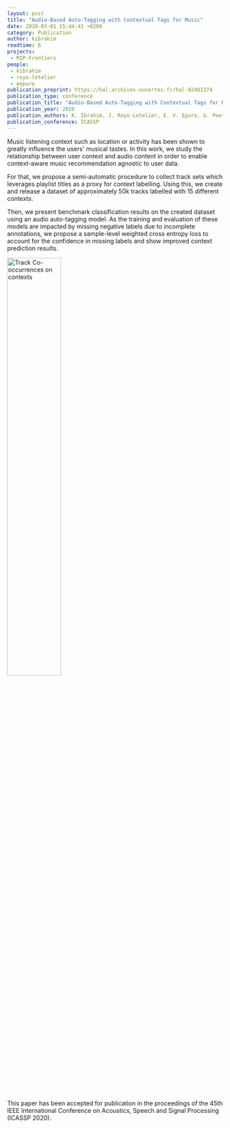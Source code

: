 ```yaml
---
layout: post
title: "Audio-Based Auto-Tagging with Contextual Tags for Music"
date: 2020-03-01 15:44:41 +0200
category: Publication
author: kibrahim
readtime: 6
projects:
 - MIP-Frontiers
people:
 - kibrahim
 - royo-letelier
 - eepure
publication_preprint: https://hal.archives-ouvertes.fr/hal-02481374
publication_type: conference
publication_title: "Audio-Based Auto-Tagging with Contextual Tags for Music"
publication_year: 2020
publication_authors: K. Ibrahim, J. Royo-Letelier, E. V. Epure, G. Peeters, G. Richard
publication_conference: ICASSP
---
```


Music listening context such as location or activity has been shown to greatly influence the users' musical tastes.
In this work, we study the relationship between user context and audio content in order to enable context-aware music recommendation agnostic to user data.

For that, we propose a semi-automatic procedure to collect track sets which leverages playlist titles as a proxy for context labelling. Using this, we create and release a dataset of approximately 50k tracks labelled with 15 different contexts.

Then, we present benchmark classification results on the created dataset using an audio auto-tagging model. 
As the training and evaluation of these models are impacted by missing negative labels due to incomplete annotations,
we propose a sample-level weighted cross entropy loss to account for the confidence in missing labels and show improved context prediction results.

<div class="publication-illustration">
    <img
        style="width: 50%;"
        src="{{ '/static/images/publis/ibrahim20icassp/track_cooccurences.png' | prepend: site.baseurl }}"
        alt="Track Co-occurrences on contexts"/>
</div>

This paper has been accepted for publication in the proceedings of the 45th IEEE International Conference on Acoustics, Speech and Signal Processing (ICASSP 2020).
